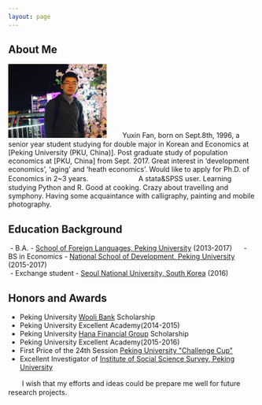 ```yaml
---
layout: page
---
```


## About Me

<img src="/images/fyxhg.png" class="floatpic" width="200" height="150">
　　Yuxin Fan, born on Sept.8th, 1996, a senior year student studying for double major in Korean and Economics at [Peking University (PKU, China)]. Post graduate study of population economics at [PKU, China] from Sept. 2017. Great interest in ‘development economics’, ‘aging’ and ‘heath economics’. Would like to apply for Ph.D. of Economics in 2~3 years.　　　　　
  　　A stata&SPSS user. Learning studying Python and R.  Good at cooking. Crazy about travelling and symphony. Having some acquaintance with calligraphy, painting and mobile photography. 

## Education Background

  - B.A. - [School of Foreign Languages, Peking University] (2013-2017)     
  - BS in Economics - [National School of Development, Peking University] (2015-2017)      
  - Exchange student - [Seoul National University, South Korea] (2016)     

## Honors and Awards

  - Peking University [Wooli Bank] Scholarship 
  - Peking University Excellent Academy(2014-2015)
  - Peking University [Hana Financial Group] Scholarship
  - Peking University Excellent Academy(2015-2016)
  - First Price of the 24th Session [Peking University "Challenge Cup"]
  - Excellent Investigator of [Institute of Social Science Survey, Peking University]
  


　　I wish that my efforts and ideas could be prepare me well for future research projects. 




[School of Foreign Languages, Peking University]:http://sfl.pku.edu.cn/
[National School of Development, Peking University]:http://www.nsd.pku.edu.cn/
[Seoul National University, South Korea]:http://www.snu.ac.kr/
[Peking University (PKU, China)]:http://www.pku.edu.cn/
[PKU, China]:http://www.pku.edu.cn/
[Institute of Social Science Survey, Peking University]:http://www.isss.edu.cn/
[Peking University "Challenge Cup"]:http://www.tiaozhanbei.net/d1711/
[Hana Financial Group]:http://www.hanafn.com/
[Wooli Bank]:http://www.wooribank.com
